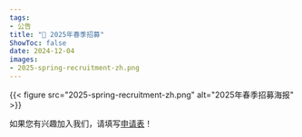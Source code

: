 ```yaml
---
tags:
- 公告
title: "📣 2025年春季招募"
ShowToc: false
date: 2024-12-04
images:
- 2025-spring-recruitment-zh.png
---
```


{{< figure src="2025-spring-recruitment-zh.png" alt="2025年春季招募海报" >}}

如果您有兴趣加入我们，请填写[申请表](https://duke.qualtrics.com/jfe/form/SV_1X2TcqOvnBn3vF4?Q_CHL=qr)！
